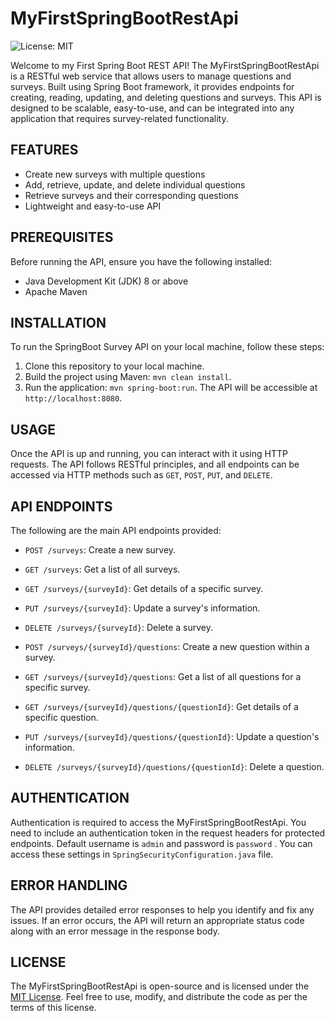 # MyFirstSpringBootRestApi

![License: MIT](https://img.shields.io/badge/License-MIT-yellow.svg)

Welcome to my First Spring Boot REST API!
The MyFirstSpringBootRestApi is a RESTful web service that allows users to manage questions and surveys. Built using Spring Boot framework, it provides endpoints for creating, reading, updating, and deleting questions and surveys. This API is designed to be scalable, easy-to-use, and can be integrated into any application that requires survey-related functionality.

## FEATURES
* Create new surveys with multiple questions
* Add, retrieve, update, and delete individual questions
* Retrieve surveys and their corresponding questions
* Lightweight and easy-to-use API

## PREREQUISITES
Before running the API, ensure you have the following installed:

* Java Development Kit (JDK) 8 or above
* Apache Maven

## INSTALLATION

To run the SpringBoot Survey API on your local machine, follow these steps:

1. Clone this repository to your local machine.
2. Build the project using Maven: `mvn clean install`.
3. Run the application: `mvn spring-boot:run`.
The API will be accessible at `http://localhost:8080`.

## USAGE

Once the API is up and running, you can interact with it using HTTP requests. The API follows RESTful principles, and all endpoints can be accessed via HTTP methods such as `GET`, `POST`, `PUT`, and `DELETE`. 

## API ENDPOINTS

The following are the main API endpoints provided:

* `POST /surveys`: Create a new survey.

* `GET /surveys`: Get a list of all surveys.

* `GET /surveys/{surveyId}`: Get details of a specific survey.

* `PUT /surveys/{surveyId}`: Update a survey's information.

* `DELETE /surveys/{surveyId}`: Delete a survey.

* `POST /surveys/{surveyId}/questions`: Create a new question within a survey.

* `GET /surveys/{surveyId}/questions`: Get a list of all questions for a specific survey.

* `GET /surveys/{surveyId}/questions/{questionId}`: Get details of a specific question.

* `PUT /surveys/{surveyId}/questions/{questionId}`: Update a question's information.

* `DELETE /surveys/{surveyId}/questions/{questionId}`: Delete a question.

## AUTHENTICATION

Authentication is required to access the MyFirstSpringBootRestApi. You need to include an authentication token in the request headers for protected endpoints. Default username is `admin` and password is `password` . You can access these settings in `SpringSecurityConfiguration.java` file.

## ERROR HANDLING

The API provides detailed error responses to help you identify and fix any issues. If an error occurs, the API will return an appropriate status code along with an error message in the response body.

## LICENSE

The MyFirstSpringBootRestApi is open-source and is licensed under the [MIT License](LICENSE). Feel free to use, modify, and distribute the code as per the terms of this license.
